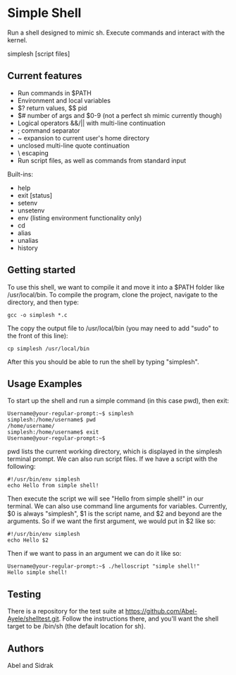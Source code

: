 # Simple Shell

Run a shell designed to mimic sh. Execute commands and interact with the kernel.

simplesh [script files]

## Current features

* Run commands in $PATH
* Environment and local variables
* $? return values, $$ pid
* $# number of args and $0-9 (not a perfect sh mimic currently though)
* Logical operators &&/|| with multi-line continuation
* ; command separator
* ~ expansion to current user's home directory
* unclosed multi-line quote continuation
* \ escaping
* Run script files, as well as commands from standard input


Built-ins:
* help
* exit [status]
* setenv
* unsetenv
* env (listing environment functionality only)
* cd
* alias
* unalias
* history

## Getting started
To use this shell, we want to compile it and move it into a $PATH folder like /usr/local/bin. To compile the program, clone the project, navigate to the directory, and then type:
```
gcc -o simplesh *.c
```
The copy the output file to /usr/local/bin (you may need to add "sudo" to the front of this line):
```
cp simplesh /usr/local/bin
```
After this you should be able to run the shell by typing "simplesh".

## Usage Examples
To start up the shell and run a simple command (in this case pwd), then exit:
```
Username@your-regular-prompt:~$ simplesh
simplesh:/home/username$ pwd
/home/username/
simplesh:/home/username$ exit
Username@your-regular-prompt:~$
```
pwd lists the current working directory, which is displayed in the simplesh terminal prompt. We can also run script files. If we have a script with the following:
```
#!/usr/bin/env simplesh
echo Hello from simple shell!
```
Then execute the script we will see "Hello from simple shell!" in our terminal. We can also use command line arguments for variables. Currently, $0 is always "simplesh", $1 is the script name, and $2 and beyond are the arguments. So if we want the first argument, we would put in $2 like so:
```
#!/usr/bin/env simplesh
echo Hello $2
```
Then if we want to pass in an argument we can do it like so:
```
Username@your-regular-prompt:~$ ./helloscript "simple shell!"
Hello simple shell!
```

## Testing
There is a repository for the test suite at https://github.com/Abel-Ayele/shelltest.git. Follow the instructions there, and you'll want the shell target to be /bin/sh (the default location for sh).

## Authors
Abel and Sidrak
